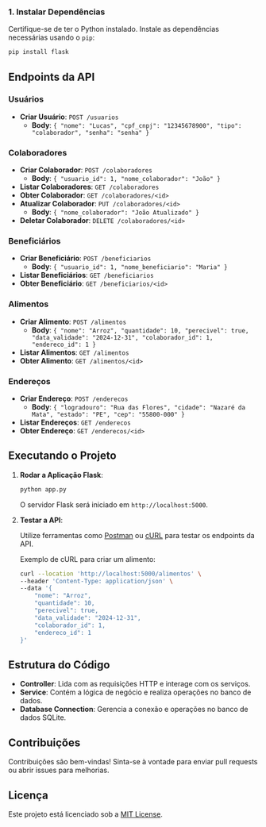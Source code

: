 ### 1. Instalar Dependências

Certifique-se de ter o Python instalado. Instale as dependências necessárias usando o `pip`:

```bash
pip install flask
```

## Endpoints da API

### Usuários

- **Criar Usuário**: `POST /usuarios`
  - **Body**: `{ "nome": "Lucas", "cpf_cnpj": "12345678900", "tipo": "colaborador", "senha": "senha" }`

### Colaboradores

- **Criar Colaborador**: `POST /colaboradores`
  - **Body**: `{ "usuario_id": 1, "nome_colaborador": "João" }`
- **Listar Colaboradores**: `GET /colaboradores`
- **Obter Colaborador**: `GET /colaboradores/<id>`
- **Atualizar Colaborador**: `PUT /colaboradores/<id>`
  - **Body**: `{ "nome_colaborador": "João Atualizado" }`
- **Deletar Colaborador**: `DELETE /colaboradores/<id>`

### Beneficiários

- **Criar Beneficiário**: `POST /beneficiarios`
  - **Body**: `{ "usuario_id": 1, "nome_beneficiario": "Maria" }`
- **Listar Beneficiários**: `GET /beneficiarios`
- **Obter Beneficiário**: `GET /beneficiarios/<id>`

### Alimentos

- **Criar Alimento**: `POST /alimentos`
  - **Body**: `{ "nome": "Arroz", "quantidade": 10, "perecivel": true, "data_validade": "2024-12-31", "colaborador_id": 1, "endereco_id": 1 }`
- **Listar Alimentos**: `GET /alimentos`
- **Obter Alimento**: `GET /alimentos/<id>`

### Endereços

- **Criar Endereço**: `POST /enderecos`
  - **Body**: `{ "logradouro": "Rua das Flores", "cidade": "Nazaré da Mata", "estado": "PE", "cep": "55800-000" }`
- **Listar Endereços**: `GET /enderecos`
- **Obter Endereço**: `GET /enderecos/<id>`

## Executando o Projeto

1. **Rodar a Aplicação Flask**:

    ```bash
    python app.py
    ```

   O servidor Flask será iniciado em `http://localhost:5000`.

2. **Testar a API**:

   Utilize ferramentas como [Postman](https://www.postman.com/) ou [cURL](https://curl.se/) para testar os endpoints da API.

   Exemplo de cURL para criar um alimento:

    ```bash
    curl --location 'http://localhost:5000/alimentos' \
    --header 'Content-Type: application/json' \
    --data '{
        "nome": "Arroz",
        "quantidade": 10,
        "perecivel": true,
        "data_validade": "2024-12-31",
        "colaborador_id": 1,
        "endereco_id": 1
    }'
    ```

## Estrutura do Código

- **Controller**: Lida com as requisições HTTP e interage com os serviços.
- **Service**: Contém a lógica de negócio e realiza operações no banco de dados.
- **Database Connection**: Gerencia a conexão e operações no banco de dados SQLite.

## Contribuições

Contribuições são bem-vindas! Sinta-se à vontade para enviar pull requests ou abrir issues para melhorias.

## Licença

Este projeto está licenciado sob a [MIT License](LICENSE).

```
